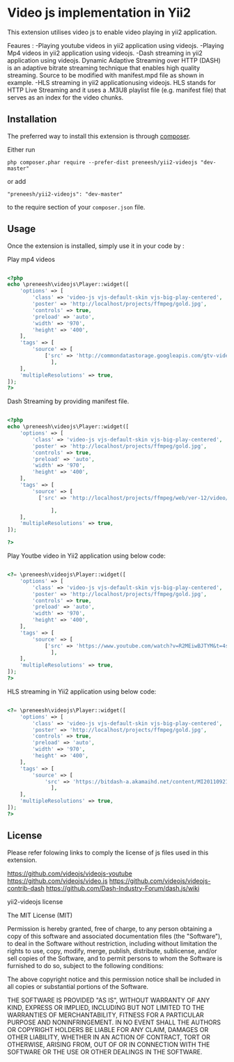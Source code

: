 Video js implementation in Yii2
==
This extension utilises video js to enable video playing in yii2 application.

Feaures :
-Playing youtube videos in yii2 application using videojs.
-Playing Mp4 videos in yii2 application using videojs.
-Dash streaming in yii2 application using videojs. Dynamic Adaptive Streaming over HTTP (DASH) is an adaptive bitrate streaming technique that enables high quality streaming. Source to be modified with manifest.mpd file as shown in example.
-HLS streaming in yii2 applicationusing videojs. HLS stands for HTTP Live Streaming and it uses a  .M3U8 playlist file (e.g. manifest file) that serves as an index for the video chunks.

Installation
------------

The preferred way to install this extension is through [composer](http://getcomposer.org/download/).

Either run

```
php composer.phar require --prefer-dist preneesh/yii2-videojs "dev-master"
```

or add

```
"preneesh/yii2-videojs": "dev-master"
```

to the require section of your `composer.json` file.


Usage
-----

Once the extension is installed, simply use it in your code by  :

Play mp4 videos

```php

<?php
echo \preneesh\videojs\Player::widget([
    'options' => [
        'class' => 'video-js vjs-default-skin vjs-big-play-centered',
        'poster' => 'http://localhost/projects/ffmpeg/gold.jpg',
        'controls' => true,
        'preload' => 'auto',
        'width' => '970',
        'height' => '400',
    ],
    'tags' => [
        'source' => [
            ['src' => 'http://commondatastorage.googleapis.com/gtv-videos-bucket/sample/BigBuckBunny.mp4', 'type' => 'video/mp4', 'data-res' => '360'],
              ],
    ],
    'multipleResolutions' => true,
]);
?>
```

Dash Streaming by providing manifest file.

```php

<?php
echo \preneesh\videojs\Player::widget([
    'options' => [
        'class' => 'video-js vjs-default-skin vjs-big-play-centered',
        'poster' => 'http://localhost/projects/ffmpeg/gold.jpg',
        'controls' => true,
        'preload' => 'auto',
        'width' => '970',
        'height' => '400',
    ],
    'tags' => [
        'source' => [
          ['src' => 'http://localhost/projects/ffmpeg/web/ver-12/video/gemini/dash3/manifest.mpd', 'type' => 'application/dash+xml', 'data-res' => '720'],

              ],
    ],
    'multipleResolutions' => true,
]);

?>
```

Play Youtbe video in Yii2 application using below code:

```php

<?= \preneesh\videojs\Player::widget([
    'options' => [
        'class' => 'video-js vjs-default-skin vjs-big-play-centered',
        'poster' => 'http://localhost/projects/ffmpeg/gold.jpg',
        'controls' => true,
        'preload' => 'auto',
        'width' => '970',
        'height' => '400',
    ],
    'tags' => [
        'source' => [
            ['src' => 'https://www.youtube.com/watch?v=R2MEiwBJTYM&t=4s', 'type' => 'video/youtube',],
              ],
    ],
    'multipleResolutions' => true,
]);
?>
```


HLS streaming in Yii2 application using below code:

```php

<?= \preneesh\videojs\Player::widget([
    'options' => [
        'class' => 'video-js vjs-default-skin vjs-big-play-centered',
        'poster' => 'http://localhost/projects/ffmpeg/gold.jpg',
        'controls' => true,
        'preload' => 'auto',
        'width' => '970',
        'height' => '400',
    ],
    'tags' => [
        'source' => [
            'src' => 'https://bitdash-a.akamaihd.net/content/MI201109210084_1/m3u8s/f08e80da-bf1d-4e3d-8899-f0f6155f6efa.m3u8', 'type' => 'application/x-mpegURL', 'selected' => 'true'],
              ],
    ],
    'multipleResolutions' => true,
]);
?>
```

License
-----
Please refer folowing links to comply the license of js files used in this extension.

https://github.com/videojs/videojs-youtube
https://github.com/videojs/video.js
https://github.com/videojs/videojs-contrib-dash
https://github.com/Dash-Industry-Forum/dash.js/wiki

yii2-videojs license

The MIT License (MIT)

Permission is hereby granted, free of charge, to any person obtaining a copy of this software and associated documentation files (the "Software"), to deal in the Software without restriction, including without limitation the rights to use, copy, modify, merge, publish, distribute, sublicense, and/or sell copies of the Software, and to permit persons to whom the Software is furnished to do so, subject to the following conditions:

The above copyright notice and this permission notice shall be included in all copies or substantial portions of the Software.

THE SOFTWARE IS PROVIDED "AS IS", WITHOUT WARRANTY OF ANY KIND, EXPRESS OR IMPLIED, INCLUDING BUT NOT LIMITED TO THE WARRANTIES OF MERCHANTABILITY, FITNESS FOR A PARTICULAR PURPOSE AND NONINFRINGEMENT. IN NO EVENT SHALL THE AUTHORS OR COPYRIGHT HOLDERS BE LIABLE FOR ANY CLAIM, DAMAGES OR OTHER LIABILITY, WHETHER IN AN ACTION OF CONTRACT, TORT OR OTHERWISE, ARISING FROM, OUT OF OR IN CONNECTION WITH THE SOFTWARE OR THE USE OR OTHER DEALINGS IN THE SOFTWARE.

